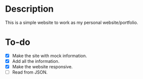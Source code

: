 # Description

This is a simple website to work as my personal website/portfolio.

# To-do

- [x] Make the site with mock information.
- [x] Add all the information.
- [x] Make the website responsive.
- [ ] Read from JSON.